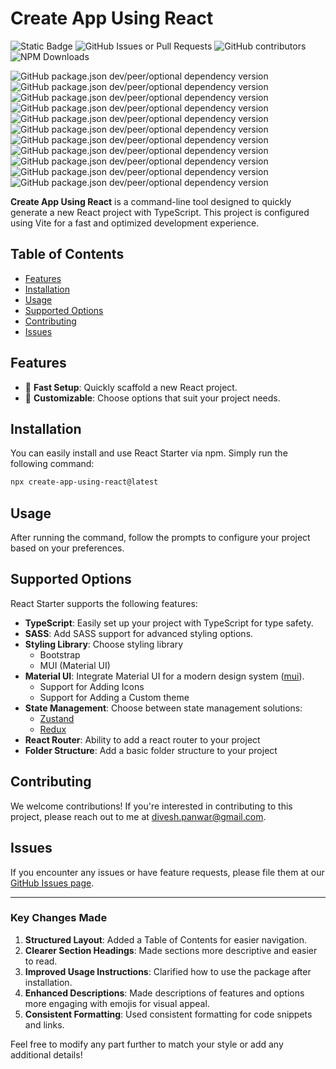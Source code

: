 # Create App Using React

![Static Badge](https://img.shields.io/badge/PR-welcome-green?style=flat)
![GitHub Issues or Pull Requests](https://img.shields.io/github/issues/diveshpanwar/create-react-starter)
![GitHub contributors](https://img.shields.io/github/contributors/diveshpanwar/create-react-starter?color=orange)
![NPM Downloads](https://img.shields.io/npm/dw/create-app-using-react)

![GitHub package.json dev/peer/optional dependency version](https://img.shields.io/github/package-json/dependency-version/diveshpanwar/create-react-starter/dev/%40emotion%2Freact)
![GitHub package.json dev/peer/optional dependency version](https://img.shields.io/github/package-json/dependency-version/diveshpanwar/create-react-starter/dev/%40emotion%2Fstyled)
![GitHub package.json dev/peer/optional dependency version](https://img.shields.io/github/package-json/dependency-version/diveshpanwar/create-react-starter/dev/%40mui%2Ficons-material)
![GitHub package.json dev/peer/optional dependency version](https://img.shields.io/github/package-json/dependency-version/diveshpanwar/create-react-starter/dev/%40mui%2Fmaterial)
![GitHub package.json dev/peer/optional dependency version](https://img.shields.io/github/package-json/dependency-version/diveshpanwar/create-react-starter/dev/%40reduxjs%2Ftoolkit)
![GitHub package.json dev/peer/optional dependency version](https://img.shields.io/github/package-json/dependency-version/diveshpanwar/create-react-starter/dev/react-redux)
![GitHub package.json dev/peer/optional dependency version](https://img.shields.io/github/package-json/dependency-version/diveshpanwar/create-react-starter/dev/sass)
![GitHub package.json dev/peer/optional dependency version](https://img.shields.io/github/package-json/dependency-version/diveshpanwar/create-react-starter/dev/zustand)
![GitHub package.json dev/peer/optional dependency version](https://img.shields.io/github/package-json/dependency-version/diveshpanwar/create-react-starter/dev/bootstrap)
![GitHub package.json dev/peer/optional dependency version](https://img.shields.io/github/package-json/dependency-version/diveshpanwar/create-react-starter/dev/react-router)
![GitHub package.json dev/peer/optional dependency version](https://img.shields.io/github/package-json/dependency-version/diveshpanwar/create-react-starter/dev/react-router-dom)

**Create App Using React** is a command-line tool designed to quickly generate a new React project with TypeScript. This project is configured using Vite for a fast and optimized development experience.

## Table of Contents

- [Features](#features)
- [Installation](#installation)
- [Usage](#usage)
- [Supported Options](#supported-options)
- [Contributing](#contributing)
- [Issues](#issues)

## Features

- 🚀 **Fast Setup**: Quickly scaffold a new React project.
- 🔧 **Customizable**: Choose options that suit your project needs.

## Installation

You can easily install and use React Starter via npm. Simply run the following command:

```bash
npx create-app-using-react@latest
```

## Usage

After running the command, follow the prompts to configure your project based on your preferences.

## Supported Options

React Starter supports the following features:

- **TypeScript**: Easily set up your project with TypeScript for type safety.
- **SASS**: Add SASS support for advanced styling options.
- **Styling Library**: Choose styling library
  - Bootstrap
  - MUI (Material UI)
- **Material UI**: Integrate Material UI for a modern design system ([mui](https://mui.com/material-ui/)).
  - Support for Adding Icons
  - Support for Adding a Custom theme
- **State Management**: Choose between state management solutions:
  - [Zustand](https://zustand.docs.pmnd.rs/getting-started/introduction)
  - [Redux](https://redux.js.org/introduction/getting-started)
- **React Router**: Ability to add a react router to your project
- **Folder Structure**: Add a basic folder structure to your project

## Contributing

We welcome contributions! If you're interested in contributing to this project, please reach out to me at [divesh.panwar@gmail.com](mailto:divesh.panwar@gmail.com).

## Issues

If you encounter any issues or have feature requests, please file them at our [GitHub Issues page](https://github.com/diveshpanwar/create-react-starter/issues).

---

### Key Changes Made

1. **Structured Layout**: Added a Table of Contents for easier navigation.
2. **Clearer Section Headings**: Made sections more descriptive and easier to read.
3. **Improved Usage Instructions**: Clarified how to use the package after installation.
4. **Enhanced Descriptions**: Made descriptions of features and options more engaging with emojis for visual appeal.
5. **Consistent Formatting**: Used consistent formatting for code snippets and links.

Feel free to modify any part further to match your style or add any additional details!
